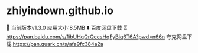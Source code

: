# zhiyindown.github.io

🎵
当前版本v1.3.0
应用大小:8.5MB
⬇️
百度网盘下载
⏳https://pan.baidu.com/s/1ibUHqQrQecsHqFyBiq6T6A?pwd=n66n
夸克网盘下载
https://pan.quark.cn/s/afa9fc384a2a
